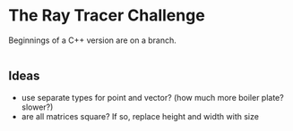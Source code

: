 # The Ray Tracer Challenge

Beginnings of a C++ version are on a branch.

```
```
## Ideas
- use separate types for point and vector? (how much more boiler plate? slower?)
- are all matrices square? If so, replace height and width with size
